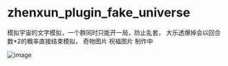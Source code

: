 # zhenxun_plugin_fake_universe
模拟宇宙的文字模拟，一个群同时只能开一局，防止乱套，
大乐透爆掉会以回合数*2的概率直接结束模拟，
奇物图片  祝福图片 制作中

![image](https://github.com/sophisticate9008/zhenxun_plugin_fake_universe/assets/94435821/b13e5c32-578b-4f36-afbe-ae8aaa9ea84e)

